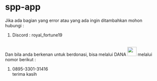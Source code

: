 # spp-app
Jika ada bagian yang error atau yang ada ingin ditambahkan mohon hubungi :
1. Discord : royal_fortune19 <br><br>

Dan bila anda berkenan untuk berdonasi, bisa melalui DANA <img src ="https://jualmac.net/wp-content/uploads/2020/01/dana-1.jpg" height="30px">
melalui nomor berikut : <br>
1. 0895-3301-31416 <br>
terima kasih
